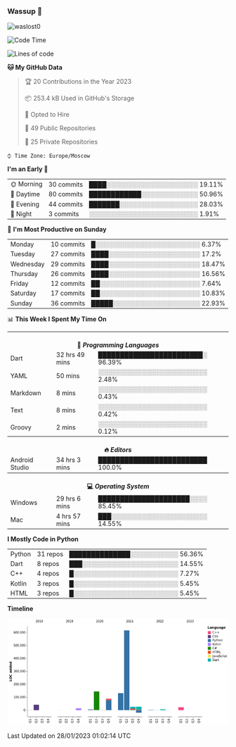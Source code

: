### Wassup 👋

<p align="left"> <img src="https://komarev.com/ghpvc/?username=waslost0" alt="waslost0" /></p>

<!--START_SECTION:waka-->
![Code Time](http://img.shields.io/badge/Code%20Time-2%2C065%20hrs%2042%20mins-blue)

![Lines of code](https://img.shields.io/badge/From%20Hello%20World%20I%27ve%20Written-1%20Million%20lines%20of%20code-blue)

**🐱 My GitHub Data** 

> 🏆 20 Contributions in the Year 2023
 > 
> 📦 253.4 kB Used in GitHub's Storage 
 > 
> 💼 Opted to Hire
 > 
> 📜 49 Public Repositories 
 > 
> 🔑 25 Private Repositories  
 > 
`⌚︎ Time Zone: Europe/Moscow`

**I'm an Early 🐤** 

<table>
 <tr><td>🌞 Morning</td><td>30 commits</td><td>████░░░░░░░░░░░░░░░░░░░░░ 19.11%</td></tr> 
 <tr><td>🌆 Daytime</td><td>80 commits</td><td>████████████░░░░░░░░░░░░░ 50.96%</td></tr> 
 <tr><td>🌃 Evening</td><td>44 commits</td><td>███████░░░░░░░░░░░░░░░░░░ 28.03%</td></tr> 
 <tr><td>🌙 Night</td><td>3 commits</td><td>░░░░░░░░░░░░░░░░░░░░░░░░░ 1.91%</td></tr>
</table>

📅 **I'm Most Productive on Sunday** 

<table>
 <tr><td>Monday</td><td>10 commits</td><td>█░░░░░░░░░░░░░░░░░░░░░░░░ 6.37%</td></tr> 
 <tr><td>Tuesday</td><td>27 commits</td><td>████░░░░░░░░░░░░░░░░░░░░░ 17.2%</td></tr> 
 <tr><td>Wednesday</td><td>29 commits</td><td>████░░░░░░░░░░░░░░░░░░░░░ 18.47%</td></tr> 
 <tr><td>Thursday</td><td>26 commits</td><td>████░░░░░░░░░░░░░░░░░░░░░ 16.56%</td></tr> 
 <tr><td>Friday</td><td>12 commits</td><td>██░░░░░░░░░░░░░░░░░░░░░░░ 7.64%</td></tr> 
 <tr><td>Saturday</td><td>17 commits</td><td>██░░░░░░░░░░░░░░░░░░░░░░░ 10.83%</td></tr> 
 <tr><td>Sunday</td><td>36 commits</td><td>█████░░░░░░░░░░░░░░░░░░░░ 22.93%</td></tr>
</table>

📊 **This Week I Spent My Time On** 

<table>
<tr><th colspan="3"><br>💬 <i>Programming Languages</i></th></tr> 
 <tr><td>Dart</td><td>32 hrs 49 mins</td><td>████████████████████████░ 96.39%</td></tr> 
 <tr><td>YAML</td><td>50 mins</td><td>░░░░░░░░░░░░░░░░░░░░░░░░░ 2.48%</td></tr> 
 <tr><td>Markdown</td><td>8 mins</td><td>░░░░░░░░░░░░░░░░░░░░░░░░░ 0.43%</td></tr> 
 <tr><td>Text</td><td>8 mins</td><td>░░░░░░░░░░░░░░░░░░░░░░░░░ 0.42%</td></tr> 
 <tr><td>Groovy</td><td>2 mins</td><td>░░░░░░░░░░░░░░░░░░░░░░░░░ 0.12%</td></tr>

<tr><th colspan="3"><br>🔥 <i>Editors</i></th></tr> 
 <tr><td>Android Studio</td><td>34 hrs 3 mins</td><td>█████████████████████████ 100.0%</td></tr>

<tr><th colspan="3"><br>💻 <i>Operating System</i></th></tr> 
 <tr><td>Windows</td><td>29 hrs 6 mins</td><td>█████████████████████░░░░ 85.45%</td></tr> 
 <tr><td>Mac</td><td>4 hrs 57 mins</td><td>███░░░░░░░░░░░░░░░░░░░░░░ 14.55%</td></tr>
</table>

**I Mostly Code in Python** 

<table>
 <tr><td>Python</td><td>31 repos</td><td>██████████████░░░░░░░░░░░ 56.36%</td></tr> 
 <tr><td>Dart</td><td>8 repos</td><td>███░░░░░░░░░░░░░░░░░░░░░░ 14.55%</td></tr> 
 <tr><td>C++</td><td>4 repos</td><td>█░░░░░░░░░░░░░░░░░░░░░░░░ 7.27%</td></tr> 
 <tr><td>Kotlin</td><td>3 repos</td><td>█░░░░░░░░░░░░░░░░░░░░░░░░ 5.45%</td></tr> 
 <tr><td>HTML</td><td>3 repos</td><td>█░░░░░░░░░░░░░░░░░░░░░░░░ 5.45%</td></tr>
</table>


**Timeline**

![Chart not found](https://raw.githubusercontent.com/waslost0/waslost0/master/charts/bar_graph.png) 


 Last Updated on 28/01/2023 01:02:14 UTC
<!--END_SECTION:waka-->

